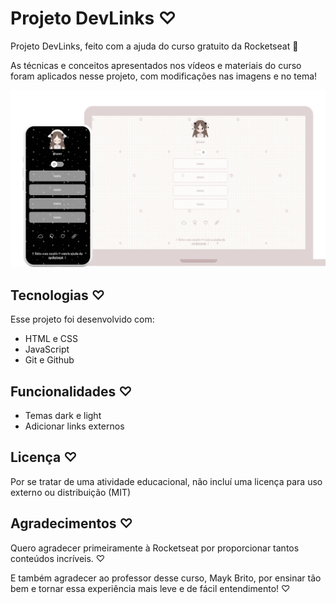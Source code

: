 
# Projeto DevLinks ♡

Projeto DevLinks, feito com a ajuda do curso gratuito da Rocketseat 🚀 

As técnicas e conceitos apresentados nos vídeos e materiais do curso foram aplicados nesse projeto, com modificações nas imagens e no tema!







![prévia](banner_projeto_rocketseat.png)


## Tecnologias ♡

Esse projeto foi desenvolvido com:

- HTML e CSS 
- JavaScript
- Git e Github

## Funcionalidades ♡

- Temas dark e light
- Adicionar links  externos



## Licença ♡

Por se tratar de uma atividade educacional, não incluí uma licença para uso externo ou distribuição (MIT) 








## Agradecimentos ♡
Quero agradecer primeiramente à Rocketseat por proporcionar tantos conteúdos incríveis. ♡

E também agradecer ao professor desse curso, Mayk Brito, por ensinar tão bem e tornar essa experiência mais leve e de fácil entendimento! ♡